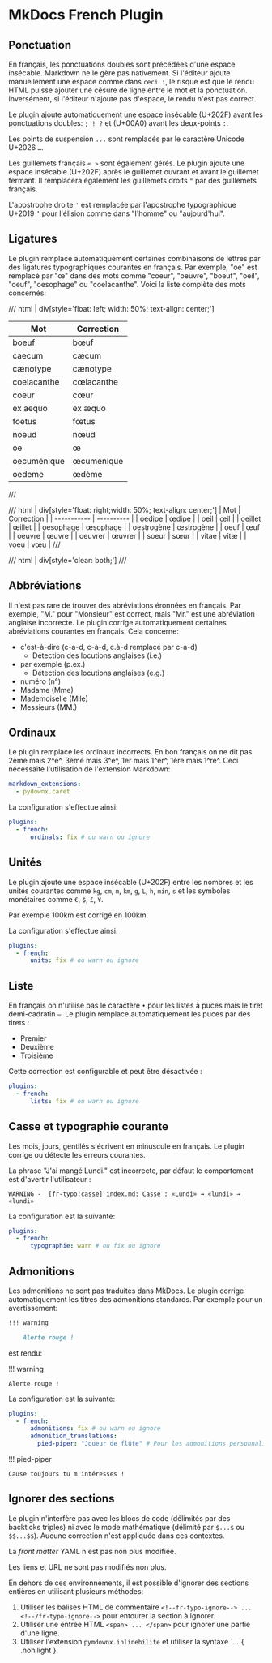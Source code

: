 # MkDocs French Plugin

## Ponctuation

En français, les ponctuations doubles sont précédées d'une espace insécable. Markdown ne le gère pas nativement. Si l'éditeur ajoute manuellement une espace comme dans `ceci :`, le risque est que le rendu HTML puisse ajouter une césure de ligne entre le mot et la ponctuation. Inversément, si l'éditeur n'ajoute pas d'espace, le rendu n'est pas correct.

Le plugin ajoute automatiquement une espace insécable (U+202F) avant les ponctuations doubles: `; ! ?` et (U+00A0) avant les deux-points `:`.

Les points de suspension `...` sont remplacés par le caractère Unicode U+2026 `…`.

Les guillemets français `« »` sont également gérés. Le plugin ajoute une espace insécable (U+202F) après le guillemet ouvrant et avant le guillemet fermant. Il remplacera également les guillemets droits `"` par des guillemets français.

L'apostrophe droite `'` est remplacée par l'apostrophe typographique U+2019 `’` pour l'élision comme dans "l'homme" ou "aujourd'hui".


## Ligatures

Le plugin remplace automatiquement certaines combinaisons de lettres par des ligatures typographiques courantes en français. Par exemple, "oe" est remplacé par "œ" dans des mots comme "coeur", "oeuvre", "boeuf", "oeil", "oeuf", "oesophage" ou "coelacanthe". Voici la liste complète des mots concernés:

/// html | div[style='float: left; width: 50%; text-align: center;']


| Mot         | Correction |
| ----------- | ---------- |
| <!--fr-typo-ignore-->boeuf<!--/fr-typo-ignore-->       | bœuf       |
| <!--fr-typo-ignore-->caecum<!--/fr-typo-ignore-->      | cæcum      |
| <!--fr-typo-ignore-->cænotype<!--/fr-typo-ignore-->    | cænotype   |
| <!--fr-typo-ignore-->coelacanthe<!--/fr-typo-ignore--> | cœlacanthe |
| <!--fr-typo-ignore-->coeur<!--/fr-typo-ignore-->       | cœur       |
| <!--fr-typo-ignore-->ex aequo<!--/fr-typo-ignore-->    | ex æquo    |
| <!--fr-typo-ignore-->foetus<!--/fr-typo-ignore-->      | fœtus      |
| <!--fr-typo-ignore-->noeud<!--/fr-typo-ignore-->       | nœud       |
| <!--fr-typo-ignore-->oe<!--/fr-typo-ignore-->          | œ          |
| <!--fr-typo-ignore-->oecuménique<!--/fr-typo-ignore--> | œcuménique |
| <!--fr-typo-ignore-->oedeme<!--/fr-typo-ignore-->      | œdème      |


///

/// html | div[style='float: right;width: 50%; text-align: center;']
| Mot         | Correction |
| ----------- | ---------- |
| <!--fr-typo-ignore-->oedipe<!--/fr-typo-ignore-->      | œdipe      |
| <!--fr-typo-ignore-->oeil<!--/fr-typo-ignore-->        | œil        |
| <!--fr-typo-ignore-->oeillet<!--/fr-typo-ignore-->     | œillet     |
| <!--fr-typo-ignore-->oesophage<!--/fr-typo-ignore-->   | œsophage   |
| <!--fr-typo-ignore-->oestrogène<!--/fr-typo-ignore-->  | œstrogène  |
| <!--fr-typo-ignore-->oeuf<!--/fr-typo-ignore-->        | œuf        |
| <!--fr-typo-ignore-->oeuvre<!--/fr-typo-ignore-->      | œuvre      |
| <!--fr-typo-ignore-->oeuvrer<!--/fr-typo-ignore-->     | œuvrer     |
| <!--fr-typo-ignore-->soeur<!--/fr-typo-ignore-->       | sœur       |
| <!--fr-typo-ignore-->vitae<!--/fr-typo-ignore-->       | vitæ       |
| <!--fr-typo-ignore-->voeu<!--/fr-typo-ignore-->        | vœu        |
///

/// html | div[style='clear: both;']
///

## Abbréviations

Il n'est pas rare de trouver des abréviations éronnées en français. Par exemple, "M." pour "Monsieur" est correct, mais "Mr." est une abréviation anglaise incorrecte. Le plugin corrige automatiquement certaines abréviations courantes en français. Cela concerne:

- c'est-à-dire (<!--fr-typo-ignore-->c-a-d, c-à-d, c.à-d<!--/fr-typo-ignore--> remplacé par c-a-d)
  - Détection des locutions anglaises (i.e.)
- par exemple (p.ex.)
  - Détection des locutions anglaises (e.g.)
- numéro (n°)
- Madame (Mme)
- Mademoiselle (Mlle)
- Messieurs (MM.)

## Ordinaux

Le plugin remplace les ordinaux incorrects. En bon français on ne dit pas <span>2ème</span> mais 2^e^, <span>3ème</span> mais 3^e^, <span>1er</span> mais 1^er^, <span>1ère</span> mais 1^re^. Ceci nécessaite l'utilisation de l'extension Markdown:

```yaml
markdown_extensions:
  - pydownx.caret
```

La configuration s'effectue ainsi:

```yaml
plugins:
  - french:
      ordinals: fix # ou warn ou ignore
```

## Unités

Le plugin ajoute une espace insécable (U+202F) entre les nombres et les unités courantes comme `kg`, `cm`, `m`, `km`, `g`, `L`, `h`, `min`, `s` et les symboles monétaires comme `€`, `$`, `£`, `¥`.

Par exemple <span>100km</span> est corrigé en 100km.

La configuration s'effectue ainsi:

```yaml
plugins:
  - french:
      units: fix # ou warn ou ignore
```

## Liste

En français on n'utilise pas le caractère `•` pour les listes à puces mais le tiret demi-cadratin `–`. Le plugin remplace automatiquement les puces par des tirets :

- Premier
- Deuxième
- Troisième

Cette correction est configurable et peut être désactivée :

```yaml
plugins:
  - french:
      lists: fix # ou warn ou ignore
```

## Casse et typographie courante

Les mois, jours, gentilés s'écrivent en minuscule en français. Le plugin corrige ou détecte les erreurs courantes.

La phrase "J'ai mangé Lundi." est incorrecte, par défaut le comportement est d'avertir l'utilisateur :

```text
WARNING -  [fr-typo:casse] index.md: Casse : «Lundi» → «lundi» → «lundi»
```

La configuration est la suivante:

```yaml
plugins:
  - french:
      typographie: warn # ou fix ou ignore
```

## Admonitions

Les admonitions ne sont pas traduites dans MkDocs. Le plugin corrige automatiquement les titres des admonitions standards. Par exemple pour un avertissement:

```markdown
!!! warning

    Alerte rouge !
```

est rendu:

!!! warning

    Alerte rouge !

La configuration est la suivante:

```yaml
plugins:
  - french:
      admonitions: fix # ou warn ou ignore
      admonition_translations:
        pied-piper: "Joueur de flûte" # Pour les admonitions personnalisées
```

!!! pied-piper

    Cause toujours tu m'intéresses !

## Ignorer des sections

Le plugin n'interfère pas avec les blocs de code (délimités par des backticks triples) ni avec le mode mathématique (délimité par `$...$` ou `$$...$$`). Aucune correction n'est appliquée dans ces contextes.

La *front matter* YAML n'est pas non plus modifiée.

Les liens et URL ne sont pas modifiés non plus.

En dehors de ces environnements, il est possible d'ignorer des sections entières en utilisant plusieurs méthodes:

1. Utiliser les balises HTML de commentaire `<!--fr-typo-ignore--> ... <!--/fr-typo-ignore-->` pour entourer la section à ignorer.
2. Utiliser une entrée HTML `<span> ... </span>` pour ignorer une partie d'une ligne.
3. Utiliser l'extension `pymdownx.inlinehilite` et utiliser la syntaxe \`...\`{ .nohilight }.